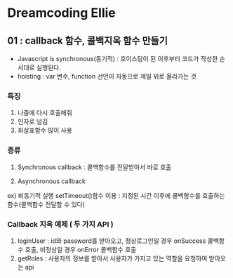 # Dreamcoding Ellie

## 01 : callback 함수, 콜백지옥 함수 만들기
- Javascript is synchronous(동기적) : 호이스팅이 된 이후부터 코드가 작성한 순서대로 실행된다. 
- hoisting : var 변수, function 선언이 자동으로 제일 위로 올라가는 것

### 특징
1. 나중에 다시 호출해줘
2. 인자로 넘김
3. 화살표함수 많이 사용

### 종류
1. Synchronous callback : 콜백함수를 전달받아서 바로 호출

2. Asynchronous callback

ex) 비동기적 실행 setTimeout()함수 이용 
: 지정된 시간 이후에 콜백함수를 호출하는 함수(콜백함수 전달할 수 있다)

### Callback 지옥 예제 ( 두 가지 API )
1. loginUser : id와 password를 받아오고, 정상로그인일 경우 onSuccess 콜백함수 호출, 비정상일 경우 onError 콜백함수 호출
2. getRoles : 사용자의 정보를 받아서 사용자가 가지고 있는 역할을 요청하여 받아오는 api
